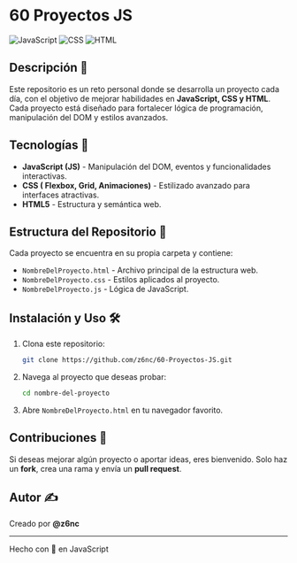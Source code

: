 # 60 Proyectos JS

![JavaScript](https://img.shields.io/badge/JavaScript-F7DF1E?style=for-the-badge&logo=javascript&logoColor=black)
![CSS](https://img.shields.io/badge/CSS-1572B6?style=for-the-badge&logo=css3&logoColor=white)
![HTML](https://img.shields.io/badge/HTML-E34F26?style=for-the-badge&logo=html5&logoColor=white)

## Descripción 📌
Este repositorio es un reto personal donde se desarrolla un proyecto cada día, con el objetivo de mejorar habilidades en **JavaScript, CSS y HTML**. Cada proyecto está diseñado para fortalecer lógica de programación, manipulación del DOM y estilos avanzados.

## Tecnologías 🚀
- **JavaScript (JS)** - Manipulación del DOM, eventos y funcionalidades interactivas.
- **CSS ( Flexbox, Grid, Animaciones)** - Estilizado avanzado para interfaces atractivas.
- **HTML5** - Estructura y semántica web.

## Estructura del Repositorio 📂
Cada proyecto se encuentra en su propia carpeta y contiene:
- `NombreDelProyecto.html` - Archivo principal de la estructura web.
- `NombreDelProyecto.css` - Estilos aplicados al proyecto.
- `NombreDelProyecto.js` - Lógica de JavaScript.

## Instalación y Uso 🛠️
1. Clona este repositorio:
   ```bash
   git clone https://github.com/z6nc/60-Proyectos-JS.git
   ```
2. Navega al proyecto que deseas probar:
   ```bash
   cd nombre-del-proyecto
   ```
3. Abre `NombreDelProyecto.html` en tu navegador favorito.


## Contribuciones 🤝
Si deseas mejorar algún proyecto o aportar ideas, eres bienvenido. Solo haz un **fork**, crea una rama y envía un **pull request**.

## Autor ✍️
Creado por **@z6nc**

---
Hecho con 💛 en JavaScript


